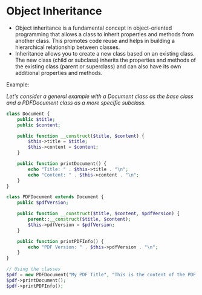 # Object Inheritance

- Object inheritance is a fundamental concept in object-oriented programming that allows a class to inherit properties and methods from another class. This promotes code reuse and helps in building a hierarchical relationship between classes.
- Inheritance allows you to create a new class based on an existing class. The new class (child or subclass) inherits the properties and methods of the existing class (parent or superclass) and can also have its own additional properties and methods.

Example:

_Let's consider a general example with a Document class as the base class and a PDFDocument class as a more specific subclass._

```php
class Document {
    public $title;
    public $content;

    public function __construct($title, $content) {
        $this->title = $title;
        $this->content = $content;
    }

    public function printDocument() {
        echo "Title: " . $this->title . "\n";
        echo "Content: " . $this->content . "\n";
    }
}

class PDFDocument extends Document {
    public $pdfVersion;

    public function __construct($title, $content, $pdfVersion) {
        parent::__construct($title, $content);
        $this->pdfVersion = $pdfVersion;
    }

    public function printPDFInfo() {
        echo "PDF Version: " . $this->pdfVersion . "\n";
    }
}

// Using the classes
$pdf = new PDFDocument("My PDF Title", "This is the content of the PDF.", "1.4");
$pdf->printDocument();
$pdf->printPDFInfo();
```
